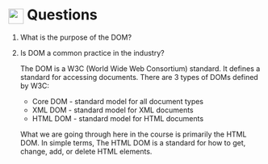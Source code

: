 # <span><img src="../../ga_cog.png" width="30" height="30" style="vertical-align: middle;"></span> Questions

1. What is the purpose of the DOM?
2. Is DOM a common practice in the industry?

    The DOM is a W3C (World Wide Web Consortium) standard. It defines a standard for accessing documents. There are 3 types of DOMs defined by W3C:

    - Core DOM - standard model for all document types
    - XML DOM - standard model for XML documents
    - HTML DOM - standard model for HTML documents

    What we are going through here in the course is primarily the HTML DOM. In simple terms, The HTML DOM is a standard for how to get, change, add, or delete HTML elements.
